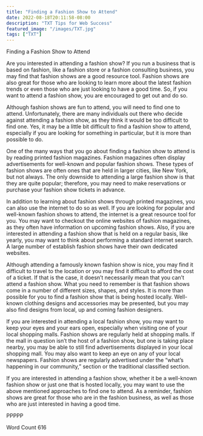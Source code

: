 ```yaml
---
title: "Finding a Fashion Show to Attend"
date: 2022-08-18T20:11:58-08:00
description: "TXT Tips for Web Success"
featured_image: "/images/TXT.jpg"
tags: ["TXT"]
---
```


Finding a Fashion Show to Attend

Are you interested in attending a fashion show?  If you run a business that is based on fashion, like a fashion store or a fashion consulting business, you may find that fashion shows are a good resource tool. Fashion shows are also great for those who are looking to learn more about the latest fashion trends or even those who are just looking to have a good time. So, if you want to attend a fashion show, you are encouraged to get out and do so.  

Although fashion shows are fun to attend, you will need to find one to attend. Unfortunately, there are many individuals out there who decide against attending a fashion show, as they think it would be too difficult to find one.  Yes, it may be a little bit difficult to find a fashion show to attend, especially if you are looking for something in particular, but it is more than possible to do.

One of the many ways that you go about finding a fashion show to attend is by reading printed fashion magazines.  Fashion magazines often display advertisements for well-known and popular fashion shows.  These types of fashion shows are often ones that are held in larger cities, like New York, but not always. The only downside to attending a large fashion show is that they are quite popular; therefore, you may need to make reservations or purchase your fashion show tickets in advance.

In addition to learning about fashion shows through printed magazines, you can also use the internet to do so as well.  If you are looking for popular and well-known fashion shows to attend, the internet is a great resource tool for you.  You may want to checkout the online websites of fashion magazines, as they often have information on upcoming fashion shows.  Also, if you are interested in attending a fashion show that is held on a regular basis, like yearly, you may want to think about performing a standard internet search. A large number of establish fashion shows have their own dedicated websites.

Although attending a famously known fashion show is nice, you may find it difficult to travel to the location or you may find it difficult to afford the cost of a ticket.  If that is the case, it doesn’t necessarily mean that you can’t attend a fashion show.  What you need to remember is that fashion shows come in a number of different sizes, shapes, and styles.  It is more than possible for you to find a fashion show that is being hosted locally.  Well-known clothing designs and accessories may be presented, but you may also find designs from local, up and coming fashion designers.

If you are interested in attending a local fashion show, you may want to keep your eyes and your ears open, especially when visiting one of your local shopping malls. Fashion shows are regularly held at shopping malls.  If the mall in question isn’t the host of a fashion show, but one is taking place nearby, you may be able to still find advertisements displayed in your local shopping mall.  You may also want to keep an eye on any of your local newspapers.  Fashion shows are regularly advertised under the “what’s happening in our community,” section or the traditional classified section.

If you are interested in attending a fashion show, whether it be a well-known fashion show or just one that is hosted locally, you may want to use the above mentioned approaches to find one to attend.  As a reminder, fashion shows are great for those who are in the fashion business, as well as those who are just interested in having a good time.

PPPPP

Word Count 616

